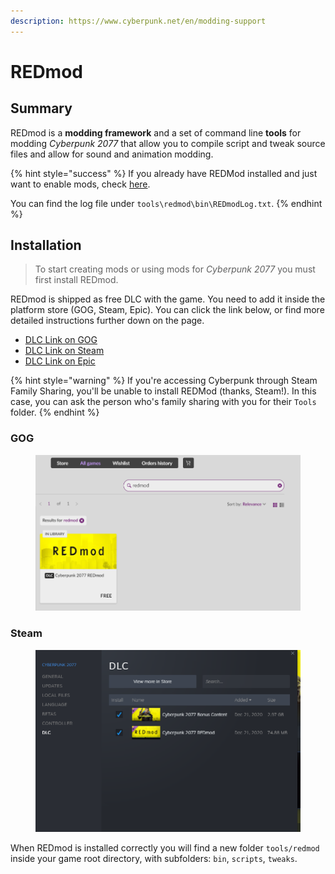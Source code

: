 ```yaml
---
description: https://www.cyberpunk.net/en/modding-support
---
```


# REDmod

## Summary

REDmod is a **modding framework** and a set of command line **tools** for modding _Cyberpunk 2077_ that allow you to compile script and tweak source files and allow for sound and animation modding.

{% hint style="success" %}
If you already have REDMod installed and just want to enable mods, check [here](usage.md#activating-mods).

You can find the log file under `tools\redmod\bin\REDmodLog.txt`.
{% endhint %}

## Installation

> To start creating mods or using mods for _Cyberpunk 2077_ you must first install REDmod.

REDmod is shipped as free DLC with the game. You need to add it inside the platform store (GOG, Steam, Epic). You can click the link below, or find more detailed instructions further down on the page.

* [DLC Link on GOG](https://www.gog.com/game/cyberpunk\_2077\_redmod)
* [DLC Link on Steam](https://store.steampowered.com/app/2060310/Cyberpunk\_2077\_REDmod/)
* [DLC Link on Epic](https://store.epicgames.com/p/cyberpunk-2077)

{% hint style="warning" %}
If you're accessing Cyberpunk through Steam Family Sharing, you'll be unable to install REDMod (thanks, Steam!). In this case, you can ask the person who's family sharing with you for their `Tools` folder.
{% endhint %}

### GOG

<figure><img src="../../../.gitbook/assets/dlc_gog_store.png" alt=""><figcaption></figcaption></figure>

### Steam

<figure><img src="../../../.gitbook/assets/dlc_steam_store.png" alt=""><figcaption></figcaption></figure>

When REDmod is installed correctly you will find a new folder `tools/redmod` inside your game root directory, with subfolders: `bin`, `scripts`, `tweaks`.
